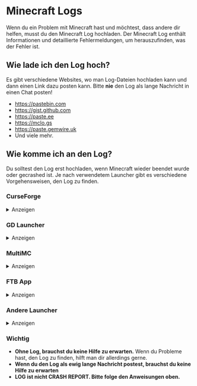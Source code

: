 # Minecraft Logs

Wenn du ein Problem mit Minecraft hast und möchtest, dass andere dir helfen, musst du den Minecraft Log hochladen.
Der Minecraft Log enthält Informationen und detaillierte Fehlermeldungen, um herauszufinden, was der Fehler ist.

## Wie lade ich den Log hoch?

Es gibt verschiedene Websites, wo man Log-Dateien hochladen kann und dann einen Link dazu posten kann.
Bitte **nie** den Log als lange Nachricht in einen Chat posten!

* <https://pastebin.com>
* <https://gist.github.com>
* <https://paste.ee>
* <https://mclo.gs>
* <https://paste.gemwire.uk>
* Und viele mehr.

## Wie komme ich an den Log?

Du solltest den Log erst hochladen, wenn Minecraft wieder beendet wurde oder gecrashed ist.
Je nach verwendetem Launcher gibt es verschiedene Vorgehensweisen, den Log zu finden.

### CurseForge

<details>
<summary>Anzeigen</summary>

In CurseForge machst du einen Rechts-Klick auf das Modpack-Profil, dann auf `Ordner öffnen`.
Dort gibt es den Ordner `logs`.
Darin befindet sich eine Datei namens `latest.log`.
Diese lädst du dann auf einer der oben genannten Seiten hoch.

</details>

### GD Launcher

<details>
<summary>Anzeigen</summary>

Im GD Launcher machst du einen Rechts-Klick auf das Modpack-Profil, dann auf `Open Folder`.
Dort gibt es den Ordner `logs`.
Darin befindet sich eine Datei namens `latest.log`.
Diese lädst du dann auf einer der oben genannten Seiten hoch.

</details>

### MultiMC

<details>
<summary>Anzeigen</summary>

In MultiMC drückst du auf `Instanz Bearbeiten`, dann auf `Andere Logs`, wählst oben `logs/latest.log` und klickst dann
auf `Hochladen`.
Du bekommst dann einen Link, den du posten kannst.
Alternativ kannst du auch im Tab `Minecraft Log` oben rechts auf `Hochladen` klicken.

</details>

### FTB App

<details>
<summary>Anzeigen</summary>

In der FTP App klickst du dein Modpack-Profil an, dort rechts oben auf `Settings`, anschließend links unten
auf `Open Folder`.
Dort gibt es den Ordner `logs`.
Darin befindet sich eine Datei namens `latest.log`.
Diese lädst du dann auf einer der oben genannten Seiten hoch.

</details>

### Andere Launcher

<details>
<summary>Anzeigen</summary>

In deinem `.minecraft` Ordner gibt es den Ordner `logs`.
Darin befindet sich eine Datei namens `latest.log`.
Diese lädst du dann auf einer der oben genannten Seiten hoch.

</details>

### Wichtig

* **Ohne Log, brauchst du keine Hilfe zu erwarten.**
  Wenn du Probleme hast, den Log zu finden, hilft man dir allerdings gerne.
* **Wenn du den Log als ewig lange Nachricht postest, brauchst du keine Hilfe zu erwarten**
* **LOG ist nicht CRASH REPORT. Bitte folge den Anweisungen oben.**
